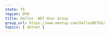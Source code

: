 ```yaml
---
state: TX
region: DFW
title: Dallas .NET User Group
group_url: https://www.meetup.com/DallasNETUG/
topics: [ dotnet ]
---
```

